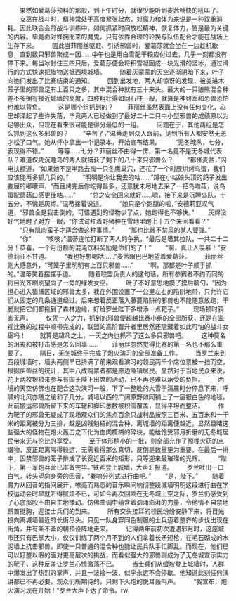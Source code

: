 　　果然如爱葛莎预料的那般，到下午时分，就很少能听到麦茜畅快的吼叫了。
　　女巫在战斗时，精神常处于高度紧张状态，对魔力和体力来说是一种双重消耗。因此联合会的战斗训练中，如何抓紧时间放松精神，恢复体力，皆是最为关键的内容。毕竟面对蜂拥而来的魔鬼，只有依靠合理的轮换与队伍配合才能在战场上生存下来。
　　因此当菲丽丝驱赶、引诱邪兽时，爱葛莎就会坐在一边趁机歇息，直到数只邪兽聚成一团……中午也是用白雪配干粮应付过去，几乎一刻都没有停下来。每当冰封住三四只后，爱葛莎便会将积雪凝固成一块光滑的坚冰，通过滑行的方式快速把猎物送抵西境城墙。
　　随着灰蒙蒙的天空逐渐阴暗下来，叶子向她们发出了比赛结束的通知。
　　回到出发地，两人却惊讶的发现，被关进木笼子里的邪兽足有上百只之多，其中混合种就有三十来头。最大的一只狼熊混合种差不多拥有接近城墙的高度，四肢粗壮得如同石柱一般，就算是神罚军和恐兽恐怕也难以背负。
　　这是哪个组抓到的？
　　菲丽丝虽然表面上没有任何变化，心里却涌起了些许失落，毕竟两人已经做到了最好二十二只中小型邪兽的成绩原以为足够出众，但现在看来很可能是得分最低的一组。
　　问题在于，其他两组是怎么抓到这么多邪兽的？
　　“辛苦了，”温蒂走到众人跟前，见到所有人都安然无恙才松了口气。她从怀中拿出一个记录本，开始宣布结果。
　　“无冬城队，七分，表现得不错。”
　　等等……七分？菲丽丝不由得一愣，第一名竟不是无冬城代表队？难道仅凭沉睡岛的两人就捕获了剩下的八十来只邪兽么？
　　“都怪麦茜，”闪电扶额道，“如果她不是半路去掏一只冬鹰巢穴，还花了一个时辰烘烤鸟蛋，我们应该能再多抓几只的。”
　　“明明是你让我去的咕……”蹲在小姑娘头顶的鸽子发出委屈的嘟囔声，“而且烤完后你吃得最多，还意犹未尽地去采了一把鸟吻菇，说鸟蛋配蘑菇口感更佳咕……”
　　“总之安全回来就好……嗯，接下来是沉睡岛队，十五分，不愧是灰烬。”温蒂接着说道。
　　“她只是个跑腿的啦，”安德莉亚叹气道，“邪兽全是我击倒的，可惜遇到的怪物少了点，她跑得也不够快。”
　　灰烬没好气地瞪了对方一眼，“你试试扛着野猪种在雪地里跑上十五个来回看看？”
　　“只有肌肉蛮子才适合做这种事情。”
　　“那也比弱不禁风的某人要强。”
　　“你”
　　“咳咳，”温蒂连忙打断了两人的争执，“最后是塔其拉队，一共二十二分！恭喜，一个月份额的混沌饮料奖励是你们的了！”
　　“啊，真让人羡慕！”安德莉亚不甘道。
　　“我也好想喝咕……”麦茜眼巴巴地望着爱葛莎。
　　菲丽丝则大感意外，“可笼子里明明有上百只邪兽……”
　　“啊，那都是叶子顺手抓的。”温蒂笑着摆摆手道。
　　随着联盟负责人的这句话，所有参赛者不约而同的将目光齐刷刷望向了一旁的绿发女巫。
　　叶子不好意思地摸了摸后脑勺，“因为担心进入猎捕区域的邪兽太多，我在外围设置了一公里左右的陷阱地带，只允许它们从固定的几条通道经过。后来想着反正落入藤蔓陷阱的邪兽也不能随意放跑，干脆就把它们都拖到了森林边缘，好给罗兰陛下多增添一点靶子。”
　　现场顿时鸦雀无声。
　　仅凭一人之力，抓到的邪兽便超越比赛小组的全部所获，还是在监视比赛的过程中顺带完成的，联盟的高阶晋升者里居然还隐藏着如此可怕的战斗女巫吗！
　　就算是超凡之上，一天之内也抓不了这么多只邪兽吧。
　　这种莫名的沮丧和被打击感是怎么回事……
　　菲丽丝忽然觉得比赛的第一名也不那么重要了。
　　隔日，无冬城终于完成了炮火演习的全部准备工作。
　　当罗兰来到西段城墙时，墙头两侧早已挤满了前来观看演习的领民两千个席位票被一扫而空，根据伊蒂丝的统计，其中八成购票者都是原边陲镇居民。显然对于当地民众来说，花上两枚银狼来参与有国王陛下出席的活动，已不再是难以承受的负担。
　　西境的天空仿佛也在配合这次演习一般，下了一整晚的大雪于清晨时分停息下来，呼啸的北风亦随之缓和了几分。城墙以西的广阔原野如同铺上了一层银白色的地毯，此前搬运邪兽所留下来的车辙和脚印悉数被积雪覆盖，显得平坦而整洁。
　　作为靶子的邪兽无疑成了现场观众们的焦点百余只战利品按照三百米、五百米和一千米的距离被分为三排，越是凶残魁梧的混合种，离城墙的距离便越近。显然目睹这些强大的怪物在炮火轰击之下化为血肉模糊的碎块，能给饱受邪月折磨的无冬城居民带来无与伦比的享受。
　　至于体形稍小的一批，则全部充作了预埋火药的点缀物，反正距离隔得较远，无需看得那么真切，反倒是数量更为重要。在最后一排中，囚禁邪兽的笼子排成了长宽近百米的矩形，只等迎来最璀璨的光辉。
　　“陛下，第一军炮兵营已准备完毕。”铁斧登上城墙，大声汇报道。
　　罗兰吐出一口白气，转头望向身旁的回音，“奏响分列式进行曲吧。”
　　“是，陛下。”
　　随着魔力从回音的指间展开，嘹亮而熟悉的音乐瞬间响彻整段城墙明明这段进行曲在学校运动会时早就听得腻烦不已，可如今再次回响在无冬城上空之际，罗兰仍感受到了心底那股不由自主地悸动。仿佛曲调中蕴含着汹涌澎湃的力量，令他情不自禁地昂首挺胸，迎接士兵们的到来。
　　所有交头接耳的领民纷纷安静下来，将目光投向离城墙最近的长街尽头。只见一队身穿同色制服的士兵迈着整齐的步伐出现在街角，并有条不紊的朝预设阵地走来。
　　记得两年前初次遭遇邪月时，这座城市还只有巴掌大小，仅仅训练了两个月不到的人们拿着长矛短枪，在毛石砌成的水泥墙上抗击邪兽，即使一只普通的混合种也能让民兵队手忙脚乱。而现在，他们已可以好整以暇的面对更高层次的挑战，而看似强大的邪兽则成为了无冬城宣示实力的靶子，这种反差让罗兰心情激荡不已。
　　当士兵们从缓坡登上城墙时，人群中爆发出了热烈的掌声，并且一波接一波，似乎永远不会停歇。他知道此刻任何演讲都已不再必要，观众们所期待的，只剩下火炮的悦耳轰鸣声。
　　“我宣布，炮火演习现在开始！”罗兰大声下达了命令。rw